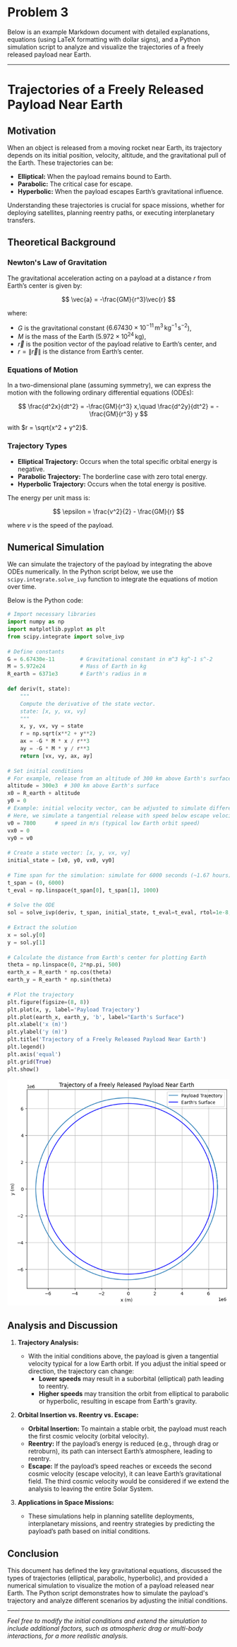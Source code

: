 # Problem 3
Below is an example Markdown document with detailed explanations, equations (using LaTeX formatting with dollar signs), and a Python simulation script to analyze and visualize the trajectories of a freely released payload near Earth.

---

# Trajectories of a Freely Released Payload Near Earth

## Motivation

When an object is released from a moving rocket near Earth, its trajectory depends on its initial position, velocity, altitude, and the gravitational pull of the Earth. These trajectories can be:
- **Elliptical:** When the payload remains bound to Earth.
- **Parabolic:** The critical case for escape.
- **Hyperbolic:** When the payload escapes Earth’s gravitational influence.

Understanding these trajectories is crucial for space missions, whether for deploying satellites, planning reentry paths, or executing interplanetary transfers.

## Theoretical Background

### Newton's Law of Gravitation

The gravitational acceleration acting on a payload at a distance $r$ from Earth’s center is given by:

$$
\vec{a} = -\frac{GM}{r^3}\vec{r}
$$

where:
- $G$ is the gravitational constant ($6.67430 \times 10^{-11}\,\mathrm{m^3\,kg^{-1}\,s^{-2}}$),
- $M$ is the mass of the Earth ($5.972 \times 10^{24}\,\mathrm{kg}$),
- $\vec{r}$ is the position vector of the payload relative to Earth’s center, and
- $r = \|\vec{r}\|$ is the distance from Earth’s center.

### Equations of Motion

In a two-dimensional plane (assuming symmetry), we can express the motion with the following ordinary differential equations (ODEs):

$$
\frac{d^2x}{dt^2} = -\frac{GM}{r^3} x,\quad \frac{d^2y}{dt^2} = -\frac{GM}{r^3} y
$$

with $r = \sqrt{x^2 + y^2}$.

### Trajectory Types

- **Elliptical Trajectory:** Occurs when the total specific orbital energy is negative.
- **Parabolic Trajectory:** The borderline case with zero total energy.
- **Hyperbolic Trajectory:** Occurs when the total energy is positive.

The energy per unit mass is:

$$
\epsilon = \frac{v^2}{2} - \frac{GM}{r}
$$

where $v$ is the speed of the payload.

## Numerical Simulation

We can simulate the trajectory of the payload by integrating the above ODEs numerically. In the Python script below, we use the `scipy.integrate.solve_ivp` function to integrate the equations of motion over time.

Below is the Python code:

```python
# Import necessary libraries
import numpy as np
import matplotlib.pyplot as plt
from scipy.integrate import solve_ivp

# Define constants
G = 6.67430e-11        # Gravitational constant in m^3 kg^-1 s^-2
M = 5.972e24           # Mass of Earth in kg
R_earth = 6371e3       # Earth's radius in m

def deriv(t, state):
    """
    Compute the derivative of the state vector.
    state: [x, y, vx, vy]
    """
    x, y, vx, vy = state
    r = np.sqrt(x**2 + y**2)
    ax = -G * M * x / r**3
    ay = -G * M * y / r**3
    return [vx, vy, ax, ay]

# Set initial conditions
# For example, release from an altitude of 300 km above Earth's surface
altitude = 300e3  # 300 km above Earth's surface
x0 = R_earth + altitude
y0 = 0
# Example: initial velocity vector, can be adjusted to simulate different trajectories.
# Here, we simulate a tangential release with speed below escape velocity.
v0 = 7800      # speed in m/s (typical low Earth orbit speed)
vx0 = 0
vy0 = v0

# Create a state vector: [x, y, vx, vy]
initial_state = [x0, y0, vx0, vy0]

# Time span for the simulation: simulate for 6000 seconds (~1.67 hours)
t_span = (0, 6000)
t_eval = np.linspace(t_span[0], t_span[1], 1000)

# Solve the ODE
sol = solve_ivp(deriv, t_span, initial_state, t_eval=t_eval, rtol=1e-8, atol=1e-8)

# Extract the solution
x = sol.y[0]
y = sol.y[1]

# Calculate the distance from Earth's center for plotting Earth
theta = np.linspace(0, 2*np.pi, 500)
earth_x = R_earth * np.cos(theta)
earth_y = R_earth * np.sin(theta)

# Plot the trajectory
plt.figure(figsize=(8, 8))
plt.plot(x, y, label='Payload Trajectory')
plt.plot(earth_x, earth_y, 'b', label="Earth's Surface")
plt.xlabel('x (m)')
plt.ylabel('y (m)')
plt.title('Trajectory of a Freely Released Payload Near Earth')
plt.legend()
plt.axis('equal')
plt.grid(True)
plt.show()
```
![alt text](image-2.png)

## Analysis and Discussion

1. **Trajectory Analysis:**  
   - With the initial conditions above, the payload is given a tangential velocity typical for a low Earth orbit. If you adjust the initial speed or direction, the trajectory can change:
     - **Lower speeds** may result in a suborbital (elliptical) path leading to reentry.
     - **Higher speeds** may transition the orbit from elliptical to parabolic or hyperbolic, resulting in escape from Earth's gravity.

2. **Orbital Insertion vs. Reentry vs. Escape:**  
   - **Orbital Insertion:** To maintain a stable orbit, the payload must reach the first cosmic velocity (orbital velocity).
   - **Reentry:** If the payload’s energy is reduced (e.g., through drag or retroburn), its path can intersect Earth’s atmosphere, leading to reentry.
   - **Escape:** If the payload’s speed reaches or exceeds the second cosmic velocity (escape velocity), it can leave Earth’s gravitational field. The third cosmic velocity would be considered if we extend the analysis to leaving the entire Solar System.

3. **Applications in Space Missions:**  
   - These simulations help in planning satellite deployments, interplanetary missions, and reentry strategies by predicting the payload’s path based on initial conditions.

## Conclusion

This document has defined the key gravitational equations, discussed the types of trajectories (elliptical, parabolic, hyperbolic), and provided a numerical simulation to visualize the motion of a payload released near Earth. The Python script demonstrates how to simulate the payload's trajectory and analyze different scenarios by adjusting the initial conditions.

---

*Feel free to modify the initial conditions and extend the simulation to include additional factors, such as atmospheric drag or multi-body interactions, for a more realistic analysis.*
